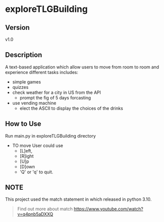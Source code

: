 # exploreTLGBuilding

## Version
v1.0
## Description
A text-based application which allow users to move from room to room and experience different tasks includes: 

* simple games
* quizzes
* check weather for a city in US from the API
   * prompt the fig of 5 days forcasting 
* use vending machine
   * elect the ASCII to display the choices of the drinks

## How to Use 
Run main.py in exploreTLGBuilding directory

* TO move User could use 
   * [L]eft, 
   * [R]ight 
   * [U]p 
   * [D]own 
   * 'Q' or 'q' to quit.

## NOTE
This project used the match statement in which released in python 3.10. 
> Find out more about match https://www.youtube.com/watch?v=q4pnb5aDXXQ


